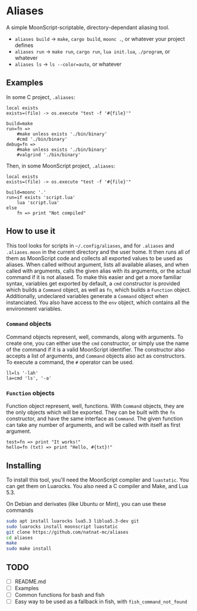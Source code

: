 # Aliases
A simple MoonScript-scriptable, directory-dependant aliasing tool.

- `aliases build` -> `make`, `cargo build`, `moonc .`, or whatever your project defines
- `aliases run` -> `make run`, `cargo run`, `lua init.lua`, `./program`, or whatever
- `aliases ls` -> `ls --color=auto`, or whatever

## Examples
In some C project, `.aliases`:
```moonscript
local exists
exists=(file) -> os.execute "test -f '#{file}'"

build=make
run=fn =>
	#make unless exists './bin/binary'
	#cmd './bin/binary'
debug=fn =>
	#make unless exists './bin/binary'
	#valgrind './bin/binary'
```

Then, in some MoonScript project, `.aliases`:
```moonscript
local exists
exists=(file) -> os.execute "test -f '#{file}'"

build=moonc '.'
run=if exists 'script.lua'
	lua 'script.lua'
else
	fn => print "Not compiled"
```

## How to use it
This tool looks for scripts in `~/.config/aliases`, and for `.aliases` and `.aliases.moon` in the current directory and the user home. It then runs all of them as MoonScript code and collects all exported values to be used as aliases. When called without argument, lists all available aliases, and when called with arguments, calls the given alias with its arguments, or the actual command if it is not aliased.
To make this easier and get a more familiar syntax, variables get exported by default, a `cmd` constructor is provided which builds a `Command` object, as well as `fn`, which builds a `Function` object. Additionally, undeclared variables generate a `Command` object when instanciated. You also have access to the `env` object, which contains all the environment variables.

### `Command` objects
Command objects represent, well, commands, along with arguments. To create one, you can either use the `cmd` constructor, or simply use the name of the command if it is a valid MoonScript identifier. The constructor also accepts a list of arguments, and `Command` objects also act as constructors. To execute a command, the `#` operator can be used.

```moonscript
ll=ls '-lah'
la=cmd 'ls', '-a'
```

### `Function` objects
Function object represent, well, functions. With `Command` objects, they are the only objects which will be exported. They can be built with the `fn` constructor, and have the same interface as `Command`. The given function can take any number of arguments, and will be called with itself as first argument.

```moonscript
test=fn => print "It works!"
hello=fn (txt) => print "Hello, #{txt}!"
```

## Installing
To install this tool, you'll need the MoonScript compiler and `luastatic`. You can get them on Luarocks. You also need a C compiler and Make, and Lua 5.3.

On Debian and derivates (like Ubuntu or Mint), you can use these commands
```bash
sudo apt install luarocks lua5.3 liblua5.3-dev git
sudo luarocks install moonscript luastatic
git clone https://github.com/natnat-mc/aliases
cd aliases
make
sudo make install
```

## TODO
- [ ] README.md
- [ ] Examples
- [ ] Common functions for bash and fish
- [ ] Easy way to be used as a fallback in fish, with `fish_command_not_found`

